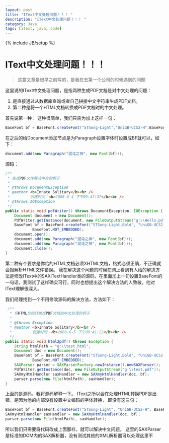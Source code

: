 ```yaml
---
layout: post
title: "IText中文处理问题！！！ "
description: "IText中文处理问题！！！ "
category: Java
tags: [itext, java, code]
---
```

{% include JB/setup %}

IText中文处理问题！！！
======================

> 这篇文章是很早之前写的，是我在去第一个公司的时候遇到的问题

这里说的IText中文处理问题，是指两种生成PDF文档是对中文处理的问题：

1. 是直接通过从数据库查询或者自己拼接中文字符串生成PDF文档。
2. 第二种是将一个HTML文档转换成PDF文档时的中文处理。

首先说第一种：
    这种很简单，我们只需为加上这样一句：

```java
BaseFont bf = BaseFont.createFont("STSong-Light","UniGB-UCS2-H",BaseFont.NOT_EMBEDDED);
```
在之后的给Document添加节点是为Paragraph设置字体时设置成BF就可以，如下：

```java
document.add(new Paragraph("混沌之神", new Font(bf)));
```

源码：

```java
/**
 * 生成PDF文件解决中文的例子
 *
 * @throws DocumentException
 * @author <b>Innate Solitary</b><br />
 *         创建时间：<b>2008-6-4 下午09:47:37</b><br />
 * @throws IOException
 */
public static void pdfWriter() throws DocumentException, IOException {
    Document document = new Document();
    PdfWriter.getInstance(document, new FileOutputStream("g:\\Hello.pdf"));
    BaseFont bf = BaseFont.createFont("STSong-Light,Bold", "UniGB-UCS2-H",
            BaseFont.NOT_EMBEDDED);
    document.open();
    document.add(new Paragraph("混沌之神", new Font(bf)));
    document.add(new Paragraph("混沌之神", new Font(bf)));
    document.close();
}
```


第二种有个要求是你给的HTML文档必须XHTML文档，格式必须正确，不正确就会报解析HTML文件错误。
我在解决这个问题的时候在网上看到有人给的解决方法是修改IText中的SAXiTextHandler类的源码，在里面加上一句设置BaseFont的一句话，我测试了这样确实可行，同时也想提出这个解决方法的人致敬，他对IText理解很深入。

我们经理找到一个不用修改源码的解决方法，方法如下：

```java
 /**
  * 将HTML文档转换成PDF文档的中文处理的例子
  *
  * @throws Exception
  * @author <b>Innate Solitary</b><br />
  *         创建时间：<b>2008-6-5 下午09:41:22</b><br />
  */
public static void html2pdf() throws Exception {
    String htmlPath = "g:\\test.html";
    Document doc = new Document();
    BaseFont bf = BaseFont.createFont("STSong-Light,Bold", "UniGB-UCS2-H",
            BaseFont.NOT_EMBEDDED);
    SAXParser parser = SAXParserFactory.newInstance().newSAXParser();
    PdfWriter.getInstance(doc, new FileOutputStream("g:\\test.pdf"));
    SAXmyHtmlHandler saxHandler = new SAXmyHtmlHandler(doc, bf);
    parser.parse(new File(htmlPath), saxHandler);
}
```


上面的是源码，我将源码解释一下。
IText之所以会在处理HTML转换PDF是出错，是因为他的内部没有设置中文编码的字体转换，
即没有这三句：

```java
BaseFont bf = BaseFont.createFont("STSong-Light", "UniGB-UCS2-H", BaseFont.NOT_EMBEDDED);
SAXmyHtmlHandler saxHandler = new SAXmyHtmlHandler(doc, bf);
parser.parse(new File(htmlPath), saxHandler);
```
所以我们只需要将代码改成上面那样，就可以解决中文问题。
这里的SAXParser 是标准的DOM内的SAX解析器，没有测试其他的XML解析器可以处理这里不